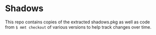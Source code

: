 # Shadows

This repo contains copies of the extracted shadows.pkg as well as code from `$ mmt checkout` of various versions to help track changes over time.
